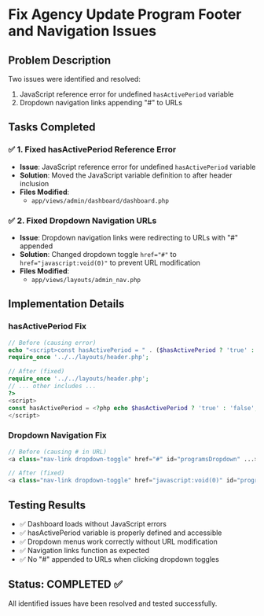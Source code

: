 # Fix Agency Update Program Footer and Navigation Issues

## Problem Description
Two issues were identified and resolved:
1. JavaScript reference error for undefined `hasActivePeriod` variable
2. Dropdown navigation links appending "#" to URLs

## Tasks Completed

### ✅ 1. Fixed hasActivePeriod Reference Error
- **Issue**: JavaScript reference error for undefined `hasActivePeriod` variable
- **Solution**: Moved the JavaScript variable definition to after header inclusion
- **Files Modified**: 
  - `app/views/admin/dashboard/dashboard.php`

### ✅ 2. Fixed Dropdown Navigation URLs
- **Issue**: Dropdown navigation links were redirecting to URLs with "#" appended
- **Solution**: Changed dropdown toggle `href="#"` to `href="javascript:void(0)"` to prevent URL modification
- **Files Modified**: 
  - `app/views/layouts/admin_nav.php`

## Implementation Details

### hasActivePeriod Fix
```php
// Before (causing error)
echo "<script>const hasActivePeriod = " . ($hasActivePeriod ? 'true' : 'false') . ";</script>";
require_once '../../layouts/header.php';

// After (fixed)
require_once '../../layouts/header.php';
// ... other includes ...
?>
<script>
const hasActivePeriod = <?php echo $hasActivePeriod ? 'true' : 'false'; ?>;
</script>
```

### Dropdown Navigation Fix
```php
// Before (causing # in URL)
<a class="nav-link dropdown-toggle" href="#" id="programsDropdown" ...>

// After (fixed)
<a class="nav-link dropdown-toggle" href="javascript:void(0)" id="programsDropdown" ...>
```

## Testing Results
- ✅ Dashboard loads without JavaScript errors
- ✅ hasActivePeriod variable is properly defined and accessible
- ✅ Dropdown menus work correctly without URL modification
- ✅ Navigation links function as expected
- ✅ No "#" appended to URLs when clicking dropdown toggles

## Status: COMPLETED ✅
All identified issues have been resolved and tested successfully.
